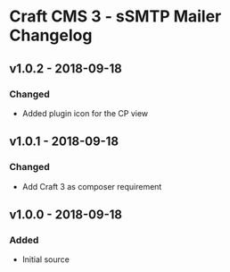 # Craft CMS 3 - sSMTP Mailer Changelog

## v1.0.2 - 2018-09-18

### Changed

- Added plugin icon for the CP view

## v1.0.1 - 2018-09-18

### Changed

- Add Craft 3 as composer requirement

## v1.0.0 - 2018-09-18

### Added

- Initial source